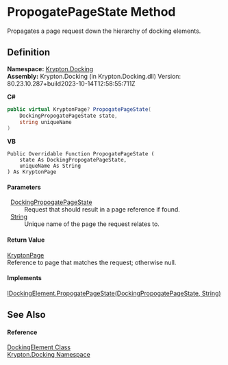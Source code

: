 # PropogatePageState Method


Propagates a page request down the hierarchy of docking elements.



## Definition
**Namespace:** <a href="98399376-cf41-9454-4b4d-4fab2ca20bc7.md">Krypton.Docking</a>  
**Assembly:** Krypton.Docking (in Krypton.Docking.dll) Version: 80.23.10.287+build2023-10-14T12:58:55:711Z

**C#**
``` C#
public virtual KryptonPage? PropogatePageState(
	DockingPropogatePageState state,
	string uniqueName
)
```
**VB**
``` VB
Public Overridable Function PropogatePageState ( 
	state As DockingPropogatePageState,
	uniqueName As String
) As KryptonPage
```



#### Parameters
<dl><dt>  <a href="068e64c6-8bb9-0159-a2c2-5c7c67976fd9.md">DockingPropogatePageState</a></dt><dd>Request that should result in a page reference if found.</dd><dt>  <a href="https://learn.microsoft.com/dotnet/api/system.string" target="_blank" rel="noopener noreferrer">String</a></dt><dd>Unique name of the page the request relates to.</dd></dl>

#### Return Value
<a href="6152055e-8626-d35d-405b-6d965a03471a.md">KryptonPage</a>  
Reference to page that matches the request; otherwise null.

#### Implements
<a href="3d342519-2227-e153-06f5-9e25b52c5b9d.md">IDockingElement.PropogatePageState(DockingPropogatePageState, String)</a>  


## See Also


#### Reference
<a href="c7e1effe-a990-657a-ec94-d84a8ce57b9a.md">DockingElement Class</a>  
<a href="98399376-cf41-9454-4b4d-4fab2ca20bc7.md">Krypton.Docking Namespace</a>  
